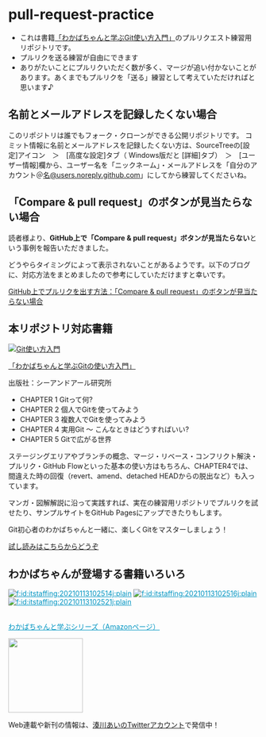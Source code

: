 # pull-request-practice

- これは書籍[「わかばちゃんと学ぶGit使い方入門」](https://amzn.to/2GfKnnd)のプルリクエスト練習用リポジトリです。
- プルリクを送る練習が自由にできます
- ありがたいことにプルリクいただく数が多く、マージが追い付かないことがあります。あくまでもプルリクを「送る」練習として考えていただければと思います♪

## 名前とメールアドレスを記録したくない場合

このリポジトリは誰でもフォーク・クローンができる公開リポジトリです。
コミット情報に名前とメールアドレスを記録したくない方は、SourceTreeの[設定]アイコン　＞　[高度な設定]タブ（ Windows版だと [詳細]タブ）　＞　[ユーザー情報]欄から、ユーザー名を「ニックネーム」・メールアドレスを「自分のアカウント＠名@users.noreply.github.com」にしてから練習してくださいね。

<!--
## 自動マージについて🌱
プルリクを作ったら、右メニューの「label」からピンク色の`MeargeCat`を選択してください。
自動でマージされます🙌
<a href="https://gyazo.com/416761e05663436b57875d579b6c3405"><img src="https://i.gyazo.com/416761e05663436b57875d579b6c3405.gif" alt="https://gyazo.com/416761e05663436b57875d579b6c3405" width="960"/></a>
-->

## 「Compare & pull request」のボタンが見当たらない場合
読者様より、**GitHub上で「Compare & pull request」ボタンが見当たらない**という事例を報告いただきました。

どうやらタイミングによって表示されないことがあるようです。以下のブログに、対応方法をまとめましたので参考にしていただけますと幸いです。

[GitHub上でプルリクを出す方法：「Compare & pull request」のボタンが見当たらない場合 ](http://webdesign-manga.com/post-919/)


## 本リポジトリ対応書籍

<a href="https://www.amazon.co.jp/dp/4863542178" target="_blank">
<img src="https://cdn-ak.f.st-hatena.com/images/fotolife/i/itstaffing/20210113/20210113102519.jpg" alt="Git使い方入門" title="" class="hatena-fotolife" itemprop="image"></a>

<a href="https://www.amazon.co.jp/dp/4863542178" target="_blank">「わかばちゃんと学ぶGitの使い方入門」</a>

出版社：シーアンドアール研究所

- CHAPTER 1 Gitって何?
- CHAPTER 2 個人でGitを使ってみよう
- CHAPTER 3 複数人でGitを使ってみよう
- CHAPTER 4 実用Git 〜 こんなときはどうすればいい?
- CHAPTER 5 Gitで広がる世界

ステージングエリアやブランチの概念、マージ・リベース・コンフリクト解決・プルリク・GitHub Flowといった基本の使い方はもちろん、CHAPTER4では、間違えた時の回復（revert、amend、detached HEADからの脱出など）も入っています。

マンガ・図解解説に沿って実践すれば、実在の練習用リポジトリでプルリクを試せたり、サンプルサイトをGitHub Pagesにアップできたりもします。

Git初心者のわかばちゃんと一緒に、楽しくGitをマスターしましょう！

<a href="https://www.amazon.co.jp/dp/4863542178" target="_blank">試し読みはこちらからどうぞ</a>

## わかばちゃんが登場する書籍いろいろ
<div>
<a href="https://www.amazon.co.jp/%25E6%25B9%258A%25E5%25B7%259D-%25E3%2581%2582%25E3%2581%2584/e/B01N8OK2UW/ref=as_li_ss_tl?ref=sr_ntt_srch_lnk_3&amp;qid=1610016874&amp;sr=1-3&amp;linkCode=sl2&amp;tag=cam51p-22&amp;linkId=73efcb142907befc72b01944554f21dd&amp;language=ja_JP" style="color: #0095c2;" target="_blank"><img src="https://cdn-ak.f.st-hatena.com/images/fotolife/i/itstaffing/20210113/20210113102514.jpg" alt="f:id:itstaffing:20210113102514j:plain" title="" class="hatena-fotolife" itemprop="image"></a>  <a href="https://www.amazon.co.jp/%25E6%25B9%258A%25E5%25B7%259D-%25E3%2581%2582%25E3%2581%2584/e/B01N8OK2UW/ref=as_li_ss_tl?ref=sr_ntt_srch_lnk_3&amp;qid=1610016874&amp;sr=1-3&amp;linkCode=sl2&amp;tag=cam51p-22&amp;linkId=73efcb142907befc72b01944554f21dd&amp;language=ja_JP" style="color: #0095c2;" target="_blank"><img src="https://cdn-ak.f.st-hatena.com/images/fotolife/i/itstaffing/20210113/20210113102516.jpg" alt="f:id:itstaffing:20210113102516j:plain" title="" class="hatena-fotolife" itemprop="image"></a>
</div>
<div>
<a href="https://www.amazon.co.jp/%25E6%25B9%258A%25E5%25B7%259D-%25E3%2581%2582%25E3%2581%2584/e/B01N8OK2UW/ref=as_li_ss_tl?ref=sr_ntt_srch_lnk_3&amp;qid=1610016874&amp;sr=1-3&amp;linkCode=sl2&amp;tag=cam51p-22&amp;linkId=73efcb142907befc72b01944554f21dd&amp;language=ja_JP" style="color: #0095c2;" target="_blank"><img src="https://cdn-ak.f.st-hatena.com/images/fotolife/i/itstaffing/20210113/20210113102521.jpg" alt="f:id:itstaffing:20210113102521j:plain" title="" class="hatena-fotolife" itemprop="image"></a>
</div>
<p><br><a href="https://www.amazon.co.jp/%25E6%25B9%258A%25E5%25B7%259D-%25E3%2581%2582%25E3%2581%2584/e/B01N8OK2UW/ref=as_li_ss_tl?ref=sr_ntt_srch_lnk_3&amp;qid=1610016874&amp;sr=1-3&amp;linkCode=sl2&amp;tag=cam51p-22&amp;linkId=73efcb142907befc72b01944554f21dd&amp;language=ja_JP" style="color: #0095c2;" target="_blank">わかばちゃんと学ぶシリーズ（Amazonページ）</a></p>

<img src="https://pbs.twimg.com/media/C-E-okEUwAA9ILA.jpg" width="150px">

Web連載や新刊の情報は、[湊川あいのTwitterアカウント](https://twitter.com/llminatoll)で発信中！
